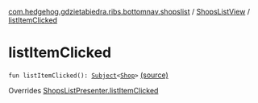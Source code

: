 [com.hedgehog.gdzietabiedra.ribs.bottomnav.shopslist](../index.md) / [ShopsListView](index.md) / [listItemClicked](./list-item-clicked.md)

# listItemClicked

`fun listItemClicked(): `[`Subject`](http://reactivex.io/RxJava/javadoc/io/reactivex/subjects/Subject.html)`<`[`Shop`](../../com.github.asvid.biedra.domain/-shop/index.md)`>` [(source)](https://github.com/asvid/GdzieTaBiedra/tree/master/app/src/main/java/com/hedgehog/gdzietabiedra/ribs/bottomnav/shopslist/ShopsListView.kt#L40)

Overrides [ShopsListPresenter.listItemClicked](../-shops-list-interactor/-shops-list-presenter/list-item-clicked.md)

